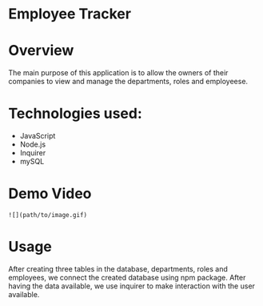 # Employee Tracker

# Overview
The main purpose of this application is to allow the owners of their companies to view and manage the departments, roles and employeese. 


# Technologies used:

* JavaScript
* Node.js
* Inquirer 
* mySQL

# Demo Video 
    ![](path/to/image.gif)


# Usage
After creating three tables in the database, departments, roles and employees, we connect the created database using npm package. 
After having the data available, we use inquirer to make interaction with the user available. 